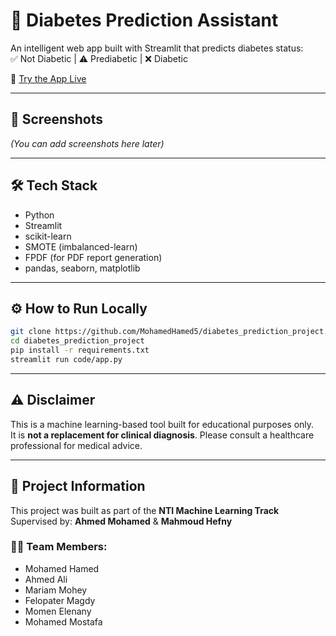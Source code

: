 # 🧠 Diabetes Prediction Assistant

An intelligent web app built with Streamlit that predicts diabetes status:  
✅ Not Diabetic | ⚠️ Prediabetic | ❌ Diabetic

🚀 [Try the App Live](https://diabetespredictionproject-kk8nwcgdr5dr4sxr4n2bmt.streamlit.app)

---

## 📸 Screenshots

*(You can add screenshots here later)*

---

## 🛠️ Tech Stack

- Python
- Streamlit
- scikit-learn
- SMOTE (imbalanced-learn)
- FPDF (for PDF report generation)
- pandas, seaborn, matplotlib

---

## ⚙️ How to Run Locally

```bash
git clone https://github.com/MohamedHamed5/diabetes_prediction_project.git
cd diabetes_prediction_project
pip install -r requirements.txt
streamlit run code/app.py
```
---

## ⚠️ Disclaimer

This is a machine learning-based tool built for educational purposes only.  
It is **not a replacement for clinical diagnosis**. Please consult a healthcare professional for medical advice.

---

## 👥 Project Information

This project was built as part of the **NTI Machine Learning Track**  
Supervised by: **Ahmed Mohamed** & **Mahmoud Hefny**

### 🧑‍💻 Team Members:
- Mohamed Hamed  
- Ahmed Ali  
- Mariam Mohey  
- Felopater Magdy  
- Momen Elenany  
- Mohamed Mostafa

